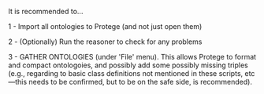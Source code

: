 It is recommended to...

1 - Import all ontologies to Protege (and not just open them) 

2 - (Optionally) Run the reasoner to check for any problems 

3 - GATHER ONTOLOGIES (under 'File' menu). This allows Protege to format and compact ontologoies, and possibly add some possibly missing triples (e.g., regarding to basic class definitions not mentioned in these scripts, etc—this needs to be confirmed, but to be on the safe side, is recommended).
 
